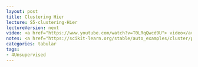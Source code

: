 ```yaml
---
layout: post
title: Clustering Hier
lecture: S5-clustering-Hier
lectureVersion: next
video: <a href="https://www.youtube.com/watch?v=T0LRqQwcd9U"> video</a> 
notes: <a href="https://scikit-learn.org/stable/auto_examples/cluster/plot_linkage_comparison.html#sphx-glr-auto-examples-cluster-plot-linkage-comparison-py"> compare Hier clusterings</a>
categories: tabular
tags:
- 4Unsupervised
---
```

